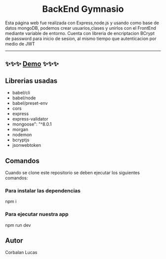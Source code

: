 <h1 align="center">BackEnd Gymnasio </h1>

Esta página web fue realizada con Express,node.js y usando como base de datos mongoDB, podemos crear usuarios,clases y unirlos con el FrontEnd mediante variable de entorno.
Cuenta con libreria de encriptacion BCrypt de password para inicio de sesion, al mismo tiempo que autenticacion por medio de JWT

---

## ✨✨✨ [Demo]() ✨✨✨

## Librerias usadas

- babel/cli
- babel/node
- babel/preset-env
- cors
- express
- express-validator
- mongoose": "^8.0.1
- morgan
- nodemon
- bcryptjs
- jsonwebtoken

## Comandos

Cuando se clone este repositorio se deben ejecutar los siguientes comandos:

### Para instalar las dependencias

npm i

### Para ejecutar nuestra app

npm run dev

## Autor

Corbalan Lucas
